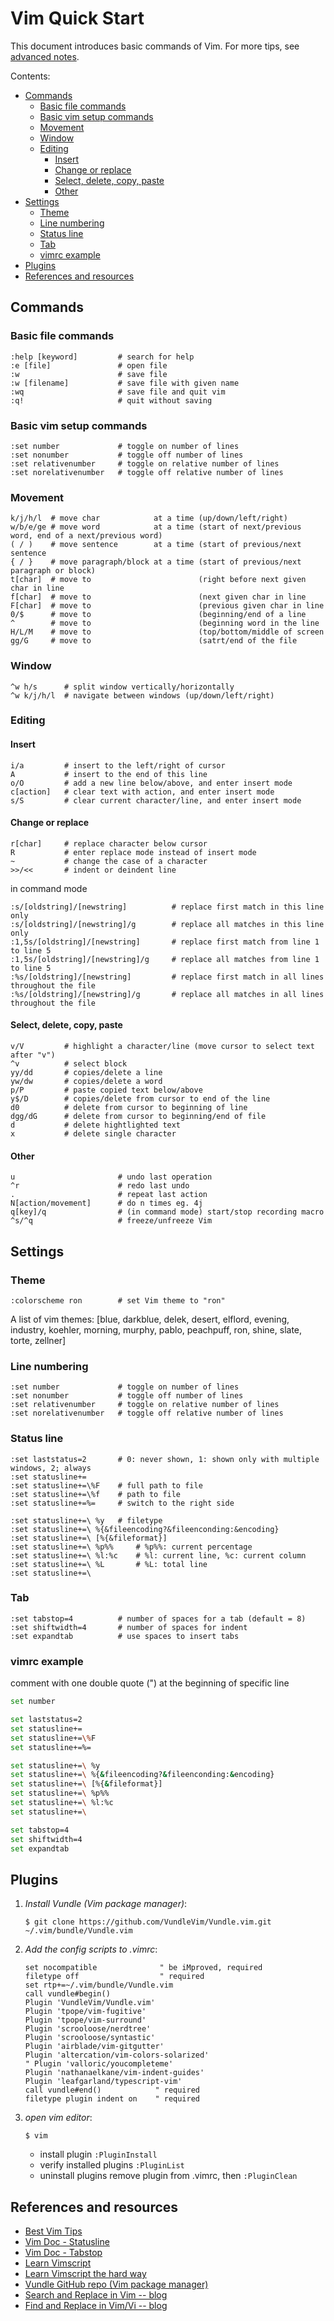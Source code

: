 # Vim Quick Start

This document introduces basic commands of Vim. For more tips, see [advanced notes](https://github.com/alexhyang/dotfiles/blob/main/refs/vim-advanced.md).

Contents:

* [Commands](#commands)
  * [Basic file commands](#basic-file-commands)
  * [Basic vim setup commands](#basic-vim-setup-commands)
  * [Movement](#movement)
  * [Window](#window)
  * [Editing](#editing)
    * [Insert](#insert)
    * [Change or replace](#change-or-replace)
    * [Select, delete, copy, paste](#select,-delete,-copy,-paste)
    * [Other](#other)
* [Settings](#settings)
  * [Theme](#theme)
  * [Line numbering](#line-numbering)
  * [Status line](#status-line)
  * [Tab](#tab)
  * [vimrc example](#vimrc-example)
* [Plugins](#plugins)
* [References and resources](#references-and-resources)

## Commands
### Basic file commands
    :help [keyword]         # search for help
    :e [file]               # open file
    :w                      # save file
    :w [filename]           # save file with given name
    :wq                     # save file and quit vim
    :q!                     # quit without saving

### Basic vim setup commands
    :set number             # toggle on number of lines
    :set nonumber           # toggle off number of lines
    :set relativenumber     # toggle on relative number of lines
    :set norelativenumber   # toggle off relative number of lines

### Movement
    k/j/h/l  # move char            at a time (up/down/left/right)
    w/b/e/ge # move word            at a time (start of next/previous word, end of a next/previous word)
    ( / )    # move sentence        at a time (start of previous/next sentence
    { / }    # move paragraph/block at a time (start of previous/next paragraph or block)
    t[char]  # move to                        (right before next given char in line
    f[char]  # move to                        (next given char in line
    F[char]  # move to                        (previous given char in line
    0/$      # move to                        (beginning/end of a line
    ^        # move to                        (beginning word in the line
    H/L/M    # move to                        (top/bottom/middle of screen
    gg/G     # move to                        (satrt/end of the file

### Window
    ^w h/s      # split window vertically/horizontally
    ^w k/j/h/l  # navigate between windows (up/down/left/right)

### Editing
#### Insert
    i/a         # insert to the left/right of cursor
    A           # insert to the end of this line
    o/O         # add a new line below/above, and enter insert mode
    c[action]   # clear text with action, and enter insert mode
    s/S         # clear current character/line, and enter insert mode

#### Change or replace
    r[char]     # replace character below cursor
    R           # enter replace mode instead of insert mode
    ~           # change the case of a character
    >>/<<       # indent or deindent line

  in command mode

    :s/[oldstring]/[newstring]          # replace first match in this line only
    :s/[oldstring]/[newstring]/g        # replace all matches in this line only
    :1,5s/[oldstring]/[newstring]       # replace first match from line 1 to line 5
    :1,5s/[oldstring]/[newstring]/g     # replace all matches from line 1 to line 5
    :%s/[oldstring]/[newstring]         # replace first match in all lines throughout the file
    :%s/[oldstring]/[newstring]/g       # replace all matches in all lines throughout the file

#### Select, delete, copy, paste
    v/V         # highlight a character/line (move cursor to select text after "v")
    ^v          # select block
    yy/dd       # copies/delete a line
    yw/dw       # copies/delete a word
    p/P         # paste copied text below/above
    y$/D        # copies/delete from cursor to end of the line
    d0          # delete from cursor to beginning of line
    dgg/dG      # delete from cursor to beginning/end of file
    d           # delete hightlighted text
    x           # delete single character

#### Other
    u                       # undo last operation
    ^r                      # redo last undo
    .                       # repeat last action
    N[action/movement]      # do n times eg. 4j
    q[key]/q                # (in command mode) start/stop recording macro
    ^s/^q                   # freeze/unfreeze Vim

## Settings
### Theme
    :colorscheme ron        # set Vim theme to "ron"
A list of vim themes:
 [blue, darkblue, delek, desert, elflord, evening, industry, koehler, morning,
 murphy, pablo, peachpuff, ron, shine, slate, torte, zellner]

### Line numbering
    :set number             # toggle on number of lines
    :set nonumber           # toggle off number of lines
    :set relativenumber     # toggle on relative number of lines
    :set norelativenumber   # toggle off relative number of lines

### Status line
    :set laststatus=2       # 0: never shown, 1: shown only with multiple windows, 2; always
    :set statusline+=
    :set statusline+=\%F    # full path to file
    :set statusline+=\%f    # path to file
    :set statusline+=%=     # switch to the right side

    :set statusline+=\ %y   # filetype
    :set statusline+=\ %{&fileencoding?&fileenconding:&encoding}
    :set statusline+=\ [%{&fileformat}]
    :set statusline+=\ %p%%     # %p%%: current percentage
    :set statusline+=\ %l:%c    # %l: current line, %c: current column
    :set statusline+=\ %L       # %L: total line
    :set statusline+=\

### Tab
    :set tabstop=4          # number of spaces for a tab (default = 8)
    :set shiftwidth=4       # number of spaces for indent
    :set expandtab          # use spaces to insert tabs

### vimrc example

comment with one double quote (") at the beginning of specific line
```sh
set number

set laststatus=2
set statusline+=
set statusline+=\%F
set statusline+=%=

set statusline+=\ %y
set statusline+=\ %{&fileencoding?&fileenconding:&encoding}
set statusline+=\ [%{&fileformat}]
set statusline+=\ %p%%
set statusline+=\ %l:%c
set statusline+=\

set tabstop=4
set shiftwidth=4
set expandtab
```

## Plugins
1.  *Install Vundle (Vim package manager)*:
    ```
    $ git clone https://github.com/VundleVim/Vundle.vim.git ~/.vim/bundle/Vundle.vim
    ```


2.  *Add the config scripts to .vimrc*:
    ```
    set nocompatible              " be iMproved, required
    filetype off                  " required
    set rtp+=~/.vim/bundle/Vundle.vim
    call vundle#begin()
    Plugin 'VundleVim/Vundle.vim'
    Plugin 'tpope/vim-fugitive'
    Plugin 'tpope/vim-surround'
    Plugin 'scrooloose/nerdtree'
    Plugin 'scrooloose/syntastic'
    Plugin 'airblade/vim-gitgutter'
    Plugin 'altercation/vim-colors-solarized'
    " Plugin 'valloric/youcompleteme'
    Plugin 'nathanaelkane/vim-indent-guides'
    Plugin 'leafgarland/typescript-vim'
    call vundle#end()            " required
    filetype plugin indent on    " required
    ```


3.  *open vim editor*:
    ```
    $ vim
    ```

    *   install plugin `:PluginInstall`
    *   verify installed plugins `:PluginList`
    *   uninstall plugins
        remove plugin from .vimrc, then `:PluginClean`


## References and resources
*   [Best Vim Tips](https://vim.fandom.com/wiki/Best_Vim_Tips)
*   [Vim Doc - Statusline](http://vimdoc.sourceforge.net/htmldoc/options.html#'statusline')
*   [Vim Doc - Tabstop](http://vimdoc.sourceforge.net/htmldoc/options.html#'tabstop')
*   [Learn Vimscript](https://learnvimscriptthehardway.stevelosh.com/chapters/17.html)
*   [Learn Vimscript the hard way](https://learnvimscriptthehardway.stevelosh.com/)
*   [Vundle GitHub repo (Vim package manager)](https://github.com/VundleVim/Vundle.vim)
*   [Search and Replace in Vim -- blog](https://www.baeldung.com/linux/vim-search-replace)
*   [Find and Replace in Vim/Vi -- blog](https://linuxize.com/post/vim-find-replace/)
